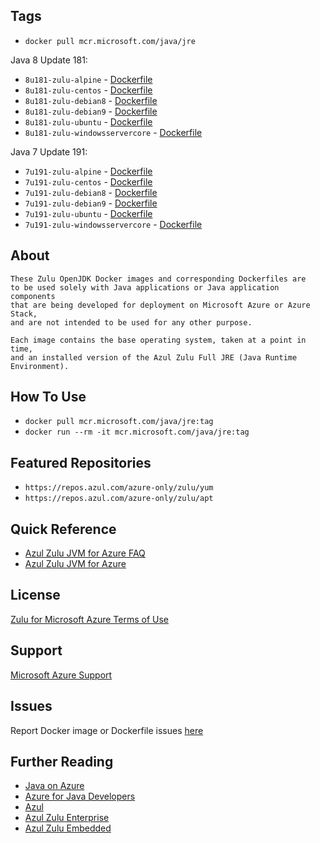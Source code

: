 ## Tags
+ `docker pull mcr.microsoft.com/java/jre`
        
Java 8 Update 181:
+ `8u181-zulu-alpine` - [Dockerfile][zulu8-jre-alpine]
+ `8u181-zulu-centos` - [Dockerfile][zulu8-jre-centos]
+ `8u181-zulu-debian8` - [Dockerfile][zulu8-jre-debian8]
+ `8u181-zulu-debian9` - [Dockerfile][zulu8-jre-debian9]
+ `8u181-zulu-ubuntu` - [Dockerfile][zulu8-jre-ubuntu]
+ `8u181-zulu-windowsservercore` - [Dockerfile][zulu8-jre-windowsservercore]

Java 7 Update 191:
+ `7u191-zulu-alpine` - [Dockerfile][zulu7-jre-alpine]
+ `7u191-zulu-centos` - [Dockerfile][zulu7-jre-centos]
+ `7u191-zulu-debian8` - [Dockerfile][zulu7-jre-debian8]
+ `7u191-zulu-debian9` - [Dockerfile][zulu7-jre-debian9]
+ `7u191-zulu-ubuntu` - [Dockerfile][zulu7-jre-ubuntu]
+ `7u191-zulu-windowsservercore` - [Dockerfile][zulu7-jre-windowsservercore]

[zulu8-jre-alpine]:https://github.com/Microsoft/java/tree/master/docker/alpine/Dockerfile.zulu-8u181-jre
[zulu8-jre-centos]:https://github.com/Microsoft/java/tree/master/docker/centos/Dockerfile.zulu-8u181-jre
[zulu8-jre-debian8]:https://github.com/Microsoft/java/tree/master/docker/debian8/Dockerfile.zulu-8u181-jre
[zulu8-jre-debian9]:https://github.com/Microsoft/java/tree/master/docker/debian9/Dockerfile.zulu-8u181-jre
[zulu8-jre-ubuntu]:https://github.com/Microsoft/java/tree/master/docker/ubuntu/Dockerfile.zulu-8u181-jre
[zulu8-jre-windowsservercore]:https://github.com/Microsoft/java/tree/master/docker/windowsservercore/Dockerfile.zulu-8u181-jre

[zulu7-jre-alpine]:https://github.com/Microsoft/java/tree/master/docker/alpine/Dockerfile.zulu-7u191-jre
[zulu7-jre-centos]:https://github.com/Microsoft/java/tree/master/docker/centos/Dockerfile.zulu-7u191-jre
[zulu7-jre-debian8]:https://github.com/Microsoft/java/tree/master/docker/debian8/Dockerfile.zulu-7u191-jre
[zulu7-jre-debian9]:https://github.com/Microsoft/java/tree/master/docker/debian9/Dockerfile.zulu-7u191-jre
[zulu7-jre-ubuntu]:https://github.com/Microsoft/java/tree/master/docker/ubuntu/Dockerfile.zulu-7u191-jre
[zulu7-jre-windowsservercore]:https://github.com/Microsoft/java/tree/master/docker/windowsservercore/Dockerfile.zulu-7u191-jre

## About
	These Zulu OpenJDK Docker images and corresponding Dockerfiles are
	to be used solely with Java applications or Java application components
	that are being developed for deployment on Microsoft Azure or Azure Stack,
	and are not intended to be used for any other purpose.

	Each image contains the base operating system, taken at a point in time,
	and an installed version of the Azul Zulu Full JRE (Java Runtime Environment).

## How To Use
+ `docker pull mcr.microsoft.com/java/jre:tag`
+ `docker run --rm -it mcr.microsoft.com/java/jre:tag`

## Featured Repositories
* `https://repos.azul.com/azure-only/zulu/yum`
* `https://repos.azul.com/azure-only/zulu/apt`

## Quick Reference
* [Azul Zulu JVM for Azure FAQ](https://assets.azul.com/files/Zulu-for-Azure-FAQ.pdf)
* [Azul Zulu JVM for Azure](https://www.azul.com/downloads/azure-only/zulu/)

## License
[Zulu for Microsoft Azure Terms of Use](https://www.azul.com/downloads/azure-only/zulu/terms-of-use)

## Support
[Microsoft Azure Support](https://support.microsoft.com/en-us/help/4026305/sql-contact-microsoft-azure-support)

## Issues
Report Docker image or Dockerfile issues [here](https://github.com/Microsoft/java/issues)

## Further Reading
* [Java on Azure](https://azure.microsoft.com/en-us/develop/java/)
* [Azure for Java Developers](https://docs.microsoft.com/en-us/java/azure/?view=azure-java-stable)
* [Azul](https://www.azul.com/)
* [Azul Zulu Enterprise](https://www.azul.com/products/zulu-enterprise/)
* [Azul Zulu Embedded](https://www.azul.com/products/zulu-embedded/)

